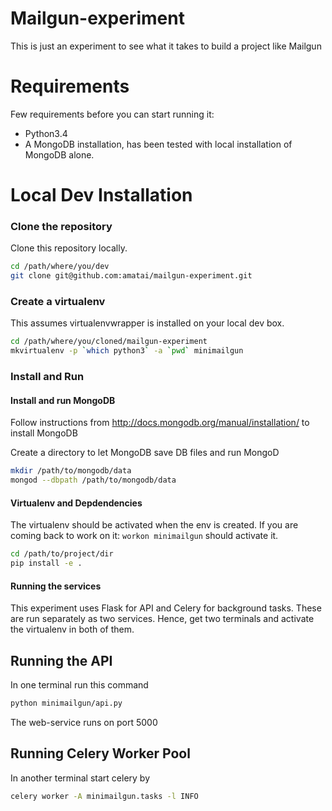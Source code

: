 Mailgun-experiment
==================

This is just an experiment to see what it takes to build a project like Mailgun

Requirements
============
Few requirements before you can start running it:

- Python3.4
- A MongoDB installation, has been tested with local installation of MongoDB alone.


Local Dev Installation
======================

### Clone the repository
Clone this repository locally.

```bash
cd /path/where/you/dev
git clone git@github.com:amatai/mailgun-experiment.git
```

### Create a virtualenv

This assumes virtualenvwrapper is installed on your local dev box.

```bash
cd /path/where/you/cloned/mailgun-experiment
mkvirtualenv -p `which python3` -a `pwd` minimailgun
```

### Install and Run

#### Install and run MongoDB

Follow instructions from http://docs.mongodb.org/manual/installation/ to install MongoDB

Create a directory to let MongoDB save DB files and run MongoD

```bash
mkdir /path/to/mongodb/data
mongod --dbpath /path/to/mongodb/data
```

#### Virtualenv and Depdendencies
The virtualenv should be activated when the env is created. If you are coming back to work on it: `workon minimailgun` should activate it.

```bash
cd /path/to/project/dir
pip install -e .
```

#### Running the services

This experiment uses Flask for API and Celery for background tasks. These are run separately as two services. Hence, get two terminals
and activate the virtualenv in both of them.

Running the API
---------------

In one terminal run this command

```bash
python minimailgun/api.py
```

The web-service runs on port 5000


Running Celery Worker Pool
--------------------------

In another terminal start celery by

```bash
celery worker -A minimailgun.tasks -l INFO
```
